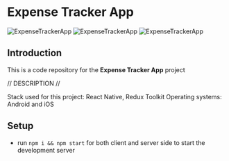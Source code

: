 # Expense Tracker App

![ExpenseTrackerApp](https://piotr.rzadkowolski.dev/assets/mobile/proj3a.webp)
![ExpenseTrackerApp](https://piotr.rzadkowolski.dev/assets/mobile/proj3b.webp)
![ExpenseTrackerApp](https://piotr.rzadkowolski.dev/assets/mobile/proj3c.webp)

## Introduction
This is a code repository for the **Expense Tracker App** project

// DESCRIPTION //

Stack used for this project: React Native, Redux Toolkit
Operating systems: Android and iOS

## Setup
- run ```npm i && npm start``` for both client and server side to start the development server
